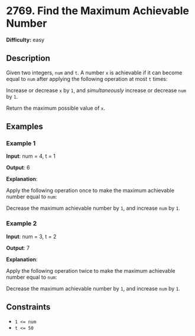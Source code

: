 # 2769. Find the Maximum Achievable Number


__Difficulty:__ easy

## Description

Given two integers, `num` and `t`. A number `x` is achievable if it can become equal to
`num` after applying the following operation at most `t` times:

Increase or decrease `x` by `1`, and _simultaneously_ increase or decrease `num` by `1`.

Return the maximum possible value of `x`.

## Examples

### Example 1

__Input__: num = 4, t = 1

__Output__: 6

__Explanation__:

Apply the following operation once to make the maximum achievable number equal to `num`:

Decrease the maximum achievable number by `1`, and increase `num` by `1`.

### Example 2

__Input__: num = 3, t = 2

__Output__: 7

__Explanation__:

Apply the following operation twice to make the maximum achievable number equal to
`num`:

Decrease the maximum achievable number by `1`, and increase `num` by `1`.

## Constraints

- `1 <= num`
- `t <= 50`
